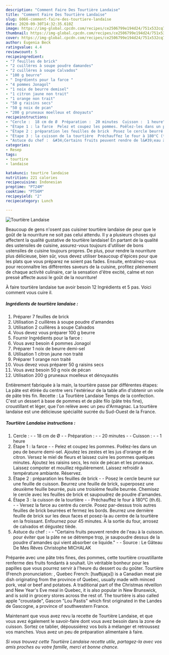 ```yaml
---
description: "Comment Faire Des Tourtière Landaise"
title: "Comment Faire Des Tourtière Landaise"
slug: 6066-comment-faire-des-tourtiere-landaise
date: 2020-09-30T14:32:35.610Z
image: https://img-global.cpcdn.com/recipes/ce2506799e194d24/751x532cq70/tourtiere-landaise-photo-principale-de-la-recette.jpg
thumbnail: https://img-global.cpcdn.com/recipes/ce2506799e194d24/751x532cq70/tourtiere-landaise-photo-principale-de-la-recette.jpg
cover: https://img-global.cpcdn.com/recipes/ce2506799e194d24/751x532cq70/tourtiere-landaise-photo-principale-de-la-recette.jpg
author: Eugenia Beck
ratingvalue: 4.4
reviewcount: 5
recipeingredient:
- "7 feuilles de brick"
- "2 cuillères à soupe poudre damandes"
- "2 cuillères à soupe Calvados"
- "100 g beurre"
- " Ingrdients pour la farce "
- "4 pommes Jonagol"
- "1 noix de beurre demisel"
- "1 citron jaune non trait"
- "1 orange non trait"
- "50 g raisins secs"
- "50 g noix de pcan"
- "200 g pruneaux moelleux et dnoyauts"
recipeinstructions:
- "Cercle :  18 cm de Ø  Préparation :  20 minutes  Cuisson :  1 heure"
- "Étape 1 : la farce  Pelez et coupez les pommes. Poêlez-les dans un peu de beurre demi-sel. Ajoutez les zestes et les jus d&#39;orange et de citron. Versez le miel de fleurs et laissez cuire les pommes quelques minutes. Ajoutez les raisins secs, les noix de pécan et les pruneaux. Laissez compoter et mouillez régulièrement. Laissez refroidir à température ambiante. Réservez."
- "Étape 2 : préparation les feuilles de brick  Posez le cercle beurré sur une feuille de cuisson. Beurrez une feuille de brick, superposez une deuxième feuille beurrée, puis une troisième feuille beurrée. Chemisez le cercle avec les feuilles de brick et saupoudrez de poudre d&#39;amandes."
- "Étape 3 : la cuisson de la tourtière  Préchauffez le four à 180°C (th.6).  Versez la farce au centre du cercle. Posez par-dessus trois autres feuilles de brick beurrées et fermez les bords. Beurrez une dernière feuille de brick sur les deux faces et posez-la au centre de la tourtière en la froissant. Enfournez pour 45 minutes. À la sortie du four, arrosez de calvados et dégustez tiède."
- "Astuce du chef :  &#34;Certains fruits peuvent rendre de l&#39;eau à la cuisson. pour éviter que la pâte ne se détrempe trop, je saupoudre dessus de la poudre d&#39;amandes qui vient absorber ce liquide.&#34;  Source : Le Gâteau De Mes Rêves Christophe MICHALAK"
categories:
- Resep
tags:
- tourtire
- landaise

katakunci: tourtire landaise 
nutrition: 221 calories
recipecuisine: Indonesian
preptime: "PT24M"
cooktime: "PT56M"
recipeyield: "2"
recipecategory: Lunch

---
```



![Tourtière Landaise](https://img-global.cpcdn.com/recipes/ce2506799e194d24/751x532cq70/tourtiere-landaise-photo-principale-de-la-recette.jpg)

Beaucoup de gens n'osent pas cuisiner tourtière landaise de peur que le goût de la nourriture ne soit pas celui attendu. Il y a plusieurs choses qui affectent la qualité gustative de tourtière landaise! En partant de la qualité des ustensiles de cuisine, assurez-vous toujours d'utiliser de bons ustensiles de cuisine toujours propres. De plus, pour rendre la nourriture plus délicieuse, bien sûr, vous devez utiliser beaucoup d'épices pour que les plats que vous préparez ne soient pas fades. Ensuite, entraînez-vous pour reconnaître les différentes saveurs de la cuisine, profitez pleinement de chaque activité culinaire, car la sensation d'être excité, calme et non pressé affecte aussi le goût de la nourriture!

<!--inarticleads1-->

À faire tourtière landaise tue avoir besoin 12 Ingrédients et 5 pas. Voici comment vous cuire il.

##### Ingrédients de tourtière landaise :

1. Préparer 7 feuilles de brick
1. Utilisation 2 cuillères à soupe poudre d&#39;amandes
1. Utilisation 2 cuillères à soupe Calvados
1. Vous devez vous préparer 100 g beurre
1. Fournir  Ingrédients pour la farce :
1. Vous avez besoin 4 pommes Jonagol
1. Préparer 1 noix de beurre demi-sel
1. Utilisation 1 citron jaune non traité
1. Préparer 1 orange non traité
1. Vous devez vous préparer 50 g raisins secs
1. Vous avez besoin 50 g noix de pécan
1. Utilisation 200 g pruneaux moelleux et dénoyautés


Entièrement fabriquée à la main, la tourtière passe par différentes étapes: La pâte est étirée du centre vers l&#39;extérieur de la table afin d&#39;obtenir un voile de pâte très fin. Recette : La Tourtière Landaise Temps de la confection. C&#39;est un dessert à base de pommes et de pâte filo (pâte très fine), croustillant et léger, que l&#39;on relève avec un peu d&#39;Armagnac. La tourtière landaise est une délicieuse spécialité sucrée du Sud-Ouest de la France. 

<!--inarticleads2-->

##### Tourtière Landaise instructions :

1. Cercle : -  - 18 cm de Ø -  - Préparation : -  - 20 minutes -  - Cuisson : -  - 1 heure
1. Étape 1 : la farce -  - Pelez et coupez les pommes. Poêlez-les dans un peu de beurre demi-sel. Ajoutez les zestes et les jus d&#39;orange et de citron. Versez le miel de fleurs et laissez cuire les pommes quelques minutes. Ajoutez les raisins secs, les noix de pécan et les pruneaux. Laissez compoter et mouillez régulièrement. Laissez refroidir à température ambiante. Réservez.
1. Étape 2 : préparation les feuilles de brick -  - Posez le cercle beurré sur une feuille de cuisson. Beurrez une feuille de brick, superposez une deuxième feuille beurrée, puis une troisième feuille beurrée. Chemisez le cercle avec les feuilles de brick et saupoudrez de poudre d&#39;amandes.
1. Étape 3 : la cuisson de la tourtière -  - Préchauffez le four à 180°C (th.6). -  - Versez la farce au centre du cercle. Posez par-dessus trois autres feuilles de brick beurrées et fermez les bords. Beurrez une dernière feuille de brick sur les deux faces et posez-la au centre de la tourtière en la froissant. Enfournez pour 45 minutes. À la sortie du four, arrosez de calvados et dégustez tiède.
1. Astuce du chef : -  - &#34;Certains fruits peuvent rendre de l&#39;eau à la cuisson. pour éviter que la pâte ne se détrempe trop, je saupoudre dessus de la poudre d&#39;amandes qui vient absorber ce liquide.&#34; -  - Source : Le Gâteau De Mes Rêves Christophe MICHALAK


Préparée avec une pâte très fines, des pommes, cette tourtière croustillante renferme des fruits fondants à souhait. Un véritable bonheur pour les papilles que vous pourrez servir à l&#39;heure du dessert ou du goûter. Tourtière (French pronunciation: , Quebec French: [tuʁt͡sjaɛ̯ʁ]) is a Canadian meat pie dish originating from the province of Quebec, usually made with minced pork, veal or beef and potatoes. A traditional part of the Christmas réveillon and New Year&#39;s Eve meal in Quebec, it is also popular in New Brunswick, and is sold in grocery stores across the rest of. The tourtière is also called apple &#34;croustade&#34;, Gascon &#34;Lou Pastis&#34; which first originated in the Landes de Gascogne, a province of southwestern France. 

<!--inarticleads1-->

<p>
Maintenant que vous avez revu la recette de Tourtière Landaise, et que vous avez également le savoir-faire dont vous avez besoin dans la zone de cuisson. Sortez ce tablier, dépoussiérez vos bols à mélanger et retroussez vos manches. Vous avez un peu de préparation alimentaire à faire.
</p>

<p>
<i>Si vous trouvez cette Tourtière Landaise recette utile, partagez-la avec vos amis proches ou votre famille, merci et bonne chance.</i>
</p>
